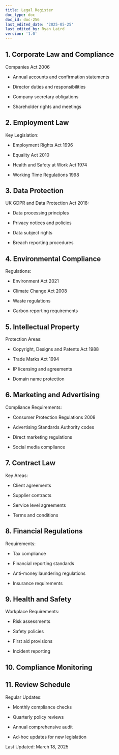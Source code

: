 ```yaml
---
title: Legal Register
doc_type: doc
doc_id: doc-256
last_edited_date: '2025-05-25'
last_edited_by: Ryan Laird
version: '1.0'
---
```


<!-- Unsupported block type: child_database -->

## 1. Corporate Law and Compliance

Companies Act 2006

- Annual accounts and confirmation statements

- Director duties and responsibilities

- Company secretary obligations

- Shareholder rights and meetings

## 2. Employment Law

Key Legislation:

- Employment Rights Act 1996

- Equality Act 2010

- Health and Safety at Work Act 1974

- Working Time Regulations 1998

## 3. Data Protection

UK GDPR and Data Protection Act 2018:

- Data processing principles

- Privacy notices and policies

- Data subject rights

- Breach reporting procedures

## 4. Environmental Compliance

Regulations:

- Environment Act 2021

- Climate Change Act 2008

- Waste regulations

- Carbon reporting requirements

## 5. Intellectual Property

Protection Areas:

- Copyright, Designs and Patents Act 1988

- Trade Marks Act 1994

- IP licensing and agreements

- Domain name protection

## 6. Marketing and Advertising

Compliance Requirements:

- Consumer Protection Regulations 2008

- Advertising Standards Authority codes

- Direct marketing regulations

- Social media compliance

## 7. Contract Law

Key Areas:

- Client agreements

- Supplier contracts

- Service level agreements

- Terms and conditions

## 8. Financial Regulations

Requirements:

- Tax compliance

- Financial reporting standards

- Anti-money laundering regulations

- Insurance requirements

## 9. Health and Safety

Workplace Requirements:

- Risk assessments

- Safety policies

- First aid provisions

- Incident reporting

## 10. Compliance Monitoring

<!-- Unsupported block type: table -->

## 11. Review Schedule

Regular Updates:

- Monthly compliance checks

- Quarterly policy reviews

- Annual comprehensive audit

- Ad-hoc updates for new legislation

Last Updated: March 18, 2025

<!-- Unsupported block type: child_database -->
